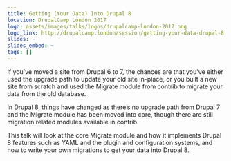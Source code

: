 ```yaml
---
title: Getting (Your Data) Into Drupal 8
location: DrupalCamp London 2017
logo: assets/images/talks/logos/drupalcamp-london-2017.png
logo_link: http://drupalcamp.london/session/getting-your-data-drupal-8
slides: ~
slides_embed: ~
tags: []
---
```

If you’ve moved a site from Drupal 6 to 7, the chances are that you’ve either used the upgrade path to update your old site in-place, or you built a new site from scratch and used the Migrate module from contrib to migrate your data from the old database.

In Drupal 8, things have changed as there’s no upgrade path from Drupal 7 and the Migrate module has been moved into core, though there are still migration related modules available in contrib.

This talk will look at the core Migrate module and how it implements Drupal 8 features such as YAML and the plugin and configuration systems, and how to write your own migrations to get your data into Drupal 8.
